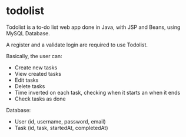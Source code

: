 # todolist

Todolist is a to-do list web app done in Java, with JSP and Beans, using MySQL Database.

A register and a validate login are required to use Todolist.

Basically, the user can:
  - Create new tasks
  - View created tasks
  - Edit tasks
  - Delete tasks
  - Time inverted on each task, checking when it starts an when it ends
  - Check tasks as done
  
  Database:
  - User (id, username, password, email)
  - Task (id, task, startedAt, completedAt)
